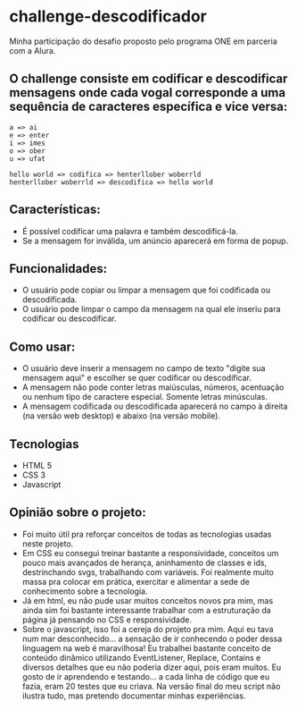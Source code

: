 # challenge-descodificador
Minha participação do desafio proposto pelo programa ONE em parceria com a Alura.
## O challenge consiste em codificar e descodificar mensagens onde cada vogal corresponde a uma sequência de caracteres específica e vice versa:

```
a => ai
e => enter
i => imes
o => ober
u => ufat

hello world => codifica => henterllober woberrld
henterllober woberrld => descodifica => hello world
```
## Características:
- É possível codificar uma palavra e também descodificá-la.
- Se a mensagem for inválida, um anúncio aparecerá em forma de popup.
## Funcionalidades:
- O usuário pode copiar ou limpar a mensagem que foi codificada ou descodificada.
- O usuário pode limpar o campo da mensagem na qual ele inseriu para codificar ou descodificar.
## Como usar:
- O usuário deve inserir a mensagem no campo de texto "digite sua mensagem aqui" e escolher se quer codificar ou descodificar.
- A mensagem não pode conter letras maiúsculas, números, acentuação ou nenhum tipo de caractere especial. Somente letras minúsculas.
- A mensagem codificada ou descodificada aparecerá no campo à direita (na versão web desktop) e abaixo (na versão mobile).
## Tecnologias
- HTML 5
- CSS 3
- Javascript
## Opinião sobre o projeto:
- Foi muito útil pra reforçar conceitos de todas as tecnologias usadas neste projeto. 
- Em CSS eu consegui treinar bastante a responsividade, conceitos um pouco mais avançados de herança, aninhamento de classes e ids, destrinchando svgs, trabalhando com variáveis. Foi realmente muito massa pra colocar em prática, exercitar e alimentar a sede de conhecimento sobre a tecnologia.
- Já em html, eu não pude usar muitos conceitos novos pra mim, mas ainda sim foi bastante interessante trabalhar com a estruturação da página já pensando no CSS e responsividade. 
- Sobre o javascript, isso foi a cereja do projeto pra mim. Aqui eu tava num mar desconhecido... a sensação de ir conhecendo o poder dessa linguagem na web é maravilhosa! Eu trabalhei bastante conceito de conteúdo dinâmico utilizando EventListener, Replace, Contains e diversos detalhes que eu não poderia dizer aqui, pois eram muitos. Eu gosto de ir aprendendo e testando... a cada linha de código que eu fazia, eram 20 testes que eu criava. Na versão final do meu script não ilustra tudo, mas pretendo documentar minhas experiências.
